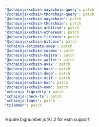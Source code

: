 ```yaml
---
'@xchainjs/xchain-mayachain-query': patch
'@xchainjs/xchain-thorchain-query': patch
'@xchainjs/xchain-mayachain': patch
'@xchainjs/xchain-thorchain': patch
'@xchainjs/xchain-arbitrum': patch
'@xchainjs/xchain-ethereum': patch
'@xchainjs/xchain-litecoin': patch
'@xchainjs/xchain-bitcoin': patch
'xchainjs-estimate-swap': patch
'@xchainjs/xchain-cosmos': patch
'@xchainjs/xchain-kujira': patch
'@xchainjs/xchain-wallet': patch
'@xchainjs/xchain-avax': patch
'@xchainjs/xchain-base': patch
'@xchainjs/xchain-doge': patch
'@xchainjs/xchain-util': patch
'@xchainjs/xchain-bsc': patch
'@xchainjs/xchain-evm': patch
'xchainjs-liquidity': patch
'xchainjs-check-tx': patch
'xchainjs-loans': patch
'txJammer': patch
---
```


require bignumber.js 9.1.2 for esm support
